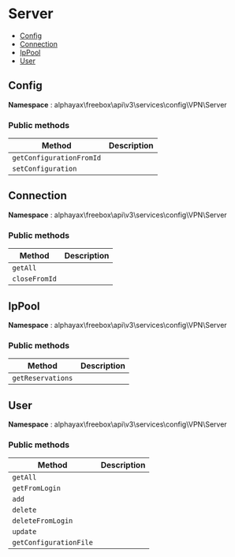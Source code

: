 # Server

- [Config](#Config)
- [Connection](#Connection)
- [IpPool](#IpPool)
- [User](#User)


<a name="Config"></a>
## Config

**Namespace**  : alphayax\freebox\api\v3\services\config\VPN\Server

### Public methods

| Method | Description |
|---|---|
| `getConfigurationFromId` |  | 
| `setConfiguration` |  | 

<a name="Connection"></a>
## Connection

**Namespace**  : alphayax\freebox\api\v3\services\config\VPN\Server

### Public methods

| Method | Description |
|---|---|
| `getAll` |  | 
| `closeFromId` |  | 

<a name="IpPool"></a>
## IpPool

**Namespace**  : alphayax\freebox\api\v3\services\config\VPN\Server

### Public methods

| Method | Description |
|---|---|
| `getReservations` |  | 

<a name="User"></a>
## User

**Namespace**  : alphayax\freebox\api\v3\services\config\VPN\Server

### Public methods

| Method | Description |
|---|---|
| `getAll` |  | 
| `getFromLogin` |  | 
| `add` |  | 
| `delete` |  | 
| `deleteFromLogin` |  | 
| `update` |  | 
| `getConfigurationFile` |  | 
